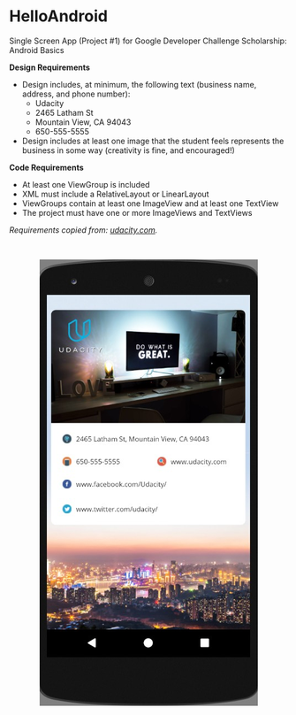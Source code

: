# HelloAndroid

Single Screen App (Project #1) for Google Developer Challenge Scholarship: Android Basics

<strong>Design Requirements</strong>
<ul>
  <li>Design includes, at minimum, the following text (business name, address, and phone number):
    <ul>
      <li>Udacity</li>
      <li>2465 Latham St</li>
      <li>Mountain View, CA 94043</li>
      <li>650-555-5555</li>
    </ul>  
  </li>
  <li>Design includes at least one image that the student feels represents the business in some way (creativity is fine, and encouraged!)</ul>

<strong>Code Requirements</strong>
<ul>
  <li>At least one ViewGroup is included</li>
  <li>XML must include a RelativeLayout or LinearLayout</li>
  <li>ViewGroups contain at least one ImageView and at least one TextView</li>
  <li>The project must have one or more ImageViews and TextViews</li>
</ul>  

<em>Requirements copied from: <a href="http://udacity.com/?target=_blank">udacity.com</a>.</em>

<br />
<p align="center"> 
  <img src="showcase/hello_android.jpg" alt="Project Image 1">
</p>
